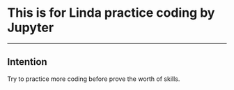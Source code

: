 # This is for Linda practice coding by Jupyter
----

## Intention
Try to practice more coding before prove the worth of skills.


